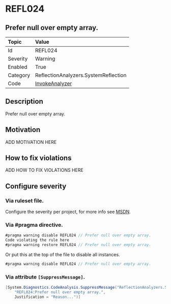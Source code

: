 # REFL024
## Prefer null over empty array.

| Topic    | Value
| :--      | :--
| Id       | REFL024
| Severity | Warning
| Enabled  | True
| Category | ReflectionAnalyzers.SystemReflection
| Code     | [InvokeAnalyzer]([InvokeAnalyzer](https://github.com/DotNetAnalyzers/ReflectionAnalyzers/blob/master/ReflectionAnalyzers/NodeAnalzers/InvokeAnalyzer.cs))

## Description

Prefer null over empty array.

## Motivation

ADD MOTIVATION HERE

## How to fix violations

ADD HOW TO FIX VIOLATIONS HERE

<!-- start generated config severity -->
## Configure severity

### Via ruleset file.

Configure the severity per project, for more info see [MSDN](https://msdn.microsoft.com/en-us/library/dd264949.aspx).

### Via #pragma directive.
```C#
#pragma warning disable REFL024 // Prefer null over empty array.
Code violating the rule here
#pragma warning restore REFL024 // Prefer null over empty array.
```

Or put this at the top of the file to disable all instances.
```C#
#pragma warning disable REFL024 // Prefer null over empty array.
```

### Via attribute `[SuppressMessage]`.

```C#
[System.Diagnostics.CodeAnalysis.SuppressMessage("ReflectionAnalyzers.SystemReflection", 
    "REFL024:Prefer null over empty array.", 
    Justification = "Reason...")]
```
<!-- end generated config severity -->